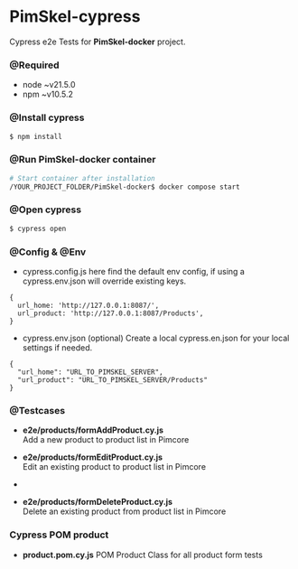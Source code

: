 # PimSkel-cypress
 Cypress e2e Tests for **PimSkel-docker** project.

### @Required

- node ~v21.5.0
- npm ~v10.5.2


### @Install cypress
```bash
$ npm install
```
### @Run PimSkel-docker container
```bash
# Start container after installation
/YOUR_PROJECT_FOLDER/PimSkel-docker$ docker compose start
```

### @Open cypress
```bash
$ cypress open
```
### @Config & @Env
- cypress.config.js
  here find the default env config, if using a cypress.env.json will override existing keys.
```
{
  url_home: 'http://127.0.0.1:8087/',
  url_product: 'http://127.0.0.1:8087/Products',
}
```


- cypress.env.json (optional)
  Create a local cypress.en.json for your local settings if needed.
```
{
  "url_home": "URL_TO_PIMSKEL_SERVER",
  "url_product": "URL_TO_PIMSKEL_SERVER/Products"
}
```


### @Testcases
- **e2e/products/formAddProduct.cy.js**  
  Add a new product to product list in Pimcore

- **e2e/products/formEditProduct.cy.js**  
  Edit an existing product to product list in Pimcore
- 
- **e2e/products/formDeleteProduct.cy.js**  
  Delete an existing product from product list in Pimcore

### Cypress POM product
- **product.pom.cy.js**
  POM Product Class for all product form tests



